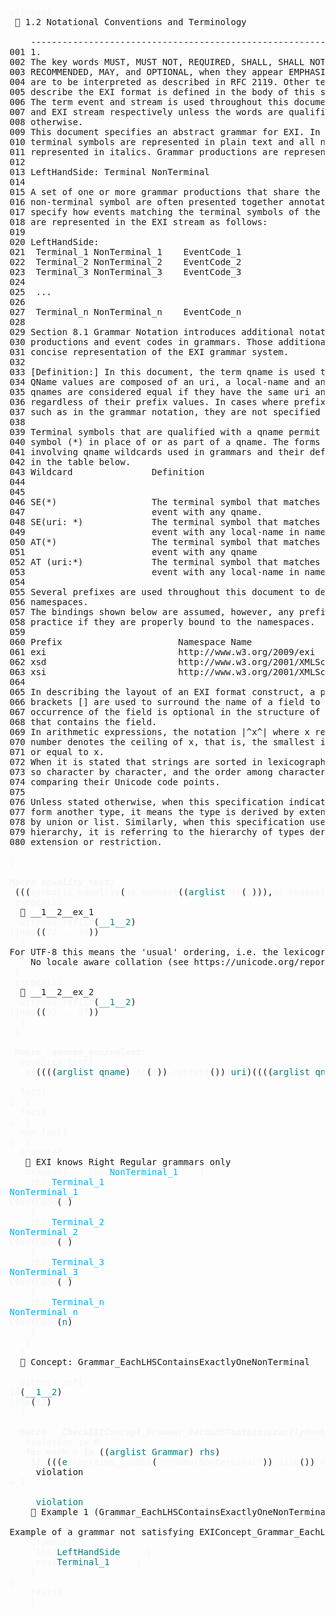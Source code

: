 <pre>
<span style="color: rgb(245,245,245);">witness{</span>
 📎 1.2 Notational Conventions and Terminology

    --------------------------------------------------------------------------------
001 1.
002 The key words MUST, MUST NOT, REQUIRED, SHALL, SHALL NOT, SHOULD, SHOULD NOT, 
003 RECOMMENDED, MAY, and OPTIONAL, when they appear EMPHASIZED in this document, 
004 are to be interpreted as described in RFC 2119. Other terminology used to 
005 describe the EXI format is defined in the body of this specification.
006 The term event and stream is used throughout this document to denote EXI event 
007 and EXI stream respectively unless the words are qualified differently to mean 
008 otherwise.
009 This document specifies an abstract grammar for EXI. In grammar notation, all 
010 terminal symbols are represented in plain text and all non-terminal symbols are 
011 represented in italics. Grammar productions are represented as follows:
012 
013 LeftHandSide: Terminal NonTerminal
014 
015 A set of one or more grammar productions that share the same left-hand side 
016 non-terminal symbol are often presented together annotated with event codes that 
017 specify how events matching the terminal symbols of the associated productions 
018 are represented in the EXI stream as follows:
019 
020 LeftHandSide:
021  Terminal_1 NonTerminal_1    EventCode_1
022  Terminal_2 NonTerminal_2    EventCode_2
023  Terminal_3 NonTerminal_3    EventCode_3
024 
025  ...
026 
027  Terminal_n NonTerminal_n    EventCode_n 
028 
029 Section 8.1 Grammar Notation introduces additional notations for describing 
030 productions and event codes in grammars. Those additional notations facilitate 
031 concise representation of the EXI grammar system.
032 
033 [Definition:] In this document, the term qname is used to denote a QName. 
034 QName values are composed of an uri, a local-name and an optional prefix. Two 
035 qnames are considered equal if they have the same uri and local-name, 
036 regardless of their prefix values. In cases where prefixes are not relevant, 
037 such as in the grammar notation, they are not specified by this document.
038 
039 Terminal symbols that are qualified with a qname permit the use of a wildcard 
040 symbol (*) in place of or as part of a qname. The forms of terminal symbols 
041 involving qname wildcards used in grammars and their definitions are described 
042 in the table below.
043 Wildcard               Definition
044 
045 
046 SE(*)                  The terminal symbol that matches a start element (SE)
047                        event with any qname.
048 SE(uri: *)             The terminal symbol that matches a start element (SE)
049                        event with any local-name in namespace uri.
050 AT(*)                  The terminal symbol that matches an attribute (AT)
051                        event with any qname
052 AT (uri:*)             The terminal symbol that matches an attribute (AT)
053                        event with any local-name in namespace uri.
054 
055 Several prefixes are used throughout this document to designate certain 
056 namespaces.
057 The bindings shown below are assumed, however, any prefixes can be used in 
058 practice if they are properly bound to the namespaces.
059 
060 Prefix                      Namespace Name
061 exi                         http://www.w3.org/2009/exi
062 xsd                         http://www.w3.org/2001/XMLSchema
063 xsi                         http://www.w3.org/2001/XMLSchema-instance
064 
065 In describing the layout of an EXI format construct, a pair of square 
066 brackets [] are used to surround the name of a field to denote that the 
067 occurrence of the field is optional in the structure of the part or component 
068 that contains the field.
069 In arithmetic expressions, the notation |^x^| where x represents a real 
070 number denotes the ceiling of x, that is, the smallest integer greater than 
071 or equal to x.
072 When it is stated that strings are sorted in lexicographical order, it is done 
073 so character by character, and the order among characters is determines by 
074 comparing their Unicode code points.
075 
076 Unless stated otherwise, when this specification indicates one type is derived 
077 form another type, it means the type is derived by extension or restriction, not
078 by union or list. Similarly, when this specification uses the term type 
079 hierarchy, it is referring to the hierarchy of types derived from another by 
080 extension or restriction.

<span style="color: rgb(245,245,245);">}</span>

<span style="color: rgb(245,245,245);"></span><span style="font-weight:bold;color: rgb(245,245,245);">Macro </span><span style="color: rgb(245,245,245);"></span><span style="font-style:italic;color: rgb(245,245,245);"></span><span style="font-weight:bold;font-style:italic;color: rgb(245,245,245);">equality_test:</span>
 (((<span style="color: rgb(245,245,245);">symbolic_equality</span>(<span style="color: rgb(245,245,245);">as_nodeset</span>((<span style="color:teal;">arglist</span><span style="color: rgb(245,245,245);">.</span><span style="color: rgb(245,245,245);">at</span>(<span style="color: rgb(245,245,245);">0</span>))),<span style="color: rgb(245,245,245);">as_nodeset</span>((<span style="color:teal;">arglist</span><span style="color: rgb(245,245,245);">.</span><span style="color: rgb(245,245,245);">at</span>(<span style="color: rgb(245,245,245);">1</span>))))<span style="color: rgb(245,245,245);">.</span><span style="color:teal;">diff</span>)<span style="color: rgb(245,245,245);">.</span><span style="color:teal;">equal</span>)<span style="color: rgb(245,245,245);">.</span><span style="color: rgb(245,245,245);">content</span>()) 
 <span style="color: rgb(245,245,245);">exegesis{</span>
  📎 __1__2__ex_1
  <span style="color: rgb(245,245,245);">witness_ref{</span><span style="color: rgb(245,245,245);">id</span>(<span style="color:teal;">__1__2</span>)
<span style="color: rgb(245,245,245);">lines</span>((<span style="color: rgb(245,245,245);">72</span><span style="color: rgb(245,245,245);"> .. </span><span style="color: rgb(245,245,245);">74</span>))
  <span style="color: rgb(245,245,245);">}</span>  
For UTF-8 this means the 'usual' ordering, i.e. the lexicographic order as induced by the '&lt;'-relation on bytes. 
    No locale aware collation (see https://unicode.org/reports/tr10/).
 <span style="color: rgb(245,245,245);">}</span>
 <span style="color: rgb(245,245,245);">exegesis{</span>
  📎 __1__2__ex_2
  <span style="color: rgb(245,245,245);">witness_ref{</span><span style="color: rgb(245,245,245);">id</span>(<span style="color:teal;">__1__2</span>)
<span style="color: rgb(245,245,245);">lines</span>((<span style="color: rgb(245,245,245);">33</span><span style="color: rgb(245,245,245);"> .. </span><span style="color: rgb(245,245,245);">37</span>))
  <span style="color: rgb(245,245,245);">}</span>  
 <span style="color: rgb(245,245,245);">}</span>
 
 <span style="color: rgb(245,245,245);"></span><span style="font-weight:bold;color: rgb(245,245,245);">Macro </span> <span style="color: rgb(245,245,245);"></span><span style="font-style:italic;color: rgb(245,245,245);"></span><span style="font-weight:bold;font-style:italic;color: rgb(245,245,245);">qnames_equivalent:</span>
  <span style="color: rgb(245,245,245);">equality_test{</span>
   <span style="color: rgb(245,245,245);">a{</span>((((<span style="color:teal;">arglist</span><span style="color: rgb(245,245,245);">.</span><span style="color:teal;">qname</span>)<span style="color: rgb(245,245,245);">.</span><span style="color: rgb(245,245,245);">at</span>(<span style="color: rgb(245,245,245);">0</span>))<span style="color: rgb(245,245,245);">.</span><span style="color: rgb(245,245,245);">content</span>())<span style="color: rgb(245,245,245);">.</span><span style="color:teal;">uri</span>)((((<span style="color:teal;">arglist</span><span style="color: rgb(245,245,245);">.</span><span style="color:teal;">qname</span>)<span style="color: rgb(245,245,245);">.</span><span style="color: rgb(245,245,245);">at</span>(<span style="color: rgb(245,245,245);">0</span>))<span style="color: rgb(245,245,245);">.</span><span style="color: rgb(245,245,245);">content</span>())<span style="color: rgb(245,245,245);">.</span><span style="color:teal;">local_name</span>)   <span style="color: rgb(245,245,245);">}</span>   <span style="color: rgb(245,245,245);">a{</span>((((<span style="color:teal;">arglist</span><span style="color: rgb(245,245,245);">.</span><span style="color:teal;">qname</span>)<span style="color: rgb(245,245,245);">.</span><span style="color: rgb(245,245,245);">at</span>(<span style="color: rgb(245,245,245);">1</span>))<span style="color: rgb(245,245,245);">.</span><span style="color: rgb(245,245,245);">content</span>())<span style="color: rgb(245,245,245);">.</span><span style="color:teal;">uri</span>)((((<span style="color:teal;">arglist</span><span style="color: rgb(245,245,245);">.</span><span style="color:teal;">qname</span>)<span style="color: rgb(245,245,245);">.</span><span style="color: rgb(245,245,245);">at</span>(<span style="color: rgb(245,245,245);">1</span>))<span style="color: rgb(245,245,245);">.</span><span style="color: rgb(245,245,245);">content</span>())<span style="color: rgb(245,245,245);">.</span><span style="color:teal;">local_name</span>)   <span style="color: rgb(245,245,245);">}</span>  <span style="color: rgb(245,245,245);">}</span>
  
  <span style="color: rgb(245,245,245);">fact{</span>
<span style="color: rgb(245,245,245);">1</span>  <span style="color: rgb(245,245,245);">}</span>
  <span style="color: rgb(245,245,245);">fact{</span>
<span style="color: rgb(245,245,245);">1</span>  <span style="color: rgb(245,245,245);">}</span>
  <span style="color: rgb(245,245,245);">non_fact{</span>
<span style="color: rgb(245,245,245);">0</span>  <span style="color: rgb(245,245,245);">}</span>
  <span style="color: rgb(245,245,245);">example{</span>
   📎 EXI knows Right Regular grammars only
   <span style="color: rgb(245,245,245);">Grammar{</span>    <span style="color: rgb(245,245,245);">lhs{</span><span style="color: rgb(0,175,255);">NonTerminal_1</span>    <span style="color: rgb(245,245,245);">}</span>    
    <span style="color: rgb(245,245,245);">rhs{</span><span style="color: rgb(0,175,255);">Terminal_1</span>
<span style="color: rgb(0,175,255);">NonTerminal_1</span>
<span style="color: rgb(245,245,245);">EventCode</span>(<span style="color: rgb(245,245,245);">1</span>)
    <span style="color: rgb(245,245,245);">}</span>    
    <span style="color: rgb(245,245,245);">rhs{</span><span style="color: rgb(0,175,255);">Terminal_2</span>
<span style="color: rgb(0,175,255);">NonTerminal_2</span>
<span style="color: rgb(245,245,245);">EventCode</span>(<span style="color: rgb(245,245,245);">2</span>)
    <span style="color: rgb(245,245,245);">}</span>    
    <span style="color: rgb(245,245,245);">rhs{</span><span style="color: rgb(0,175,255);">Terminal_3</span>
<span style="color: rgb(0,175,255);">NonTerminal_3</span>
<span style="color: rgb(245,245,245);">EventCode</span>(<span style="color: rgb(245,245,245);">3</span>)
    <span style="color: rgb(245,245,245);">}</span>    
    <span style="color: rgb(245,245,245);">rhs{</span><span style="color: rgb(0,175,255);">Terminal_n</span>
<span style="color: rgb(0,175,255);">NonTerminal_n</span>
<span style="color: rgb(245,245,245);">EventCode</span>(<span style="color:teal;">n</span>)
    <span style="color: rgb(245,245,245);">}</span>    
   <span style="color: rgb(245,245,245);">}</span>   
  <span style="color: rgb(245,245,245);">}</span>
  📎 Concept: Grammar_EachLHSContainsExactlyOneNonTerminal
  
  <span style="color: rgb(245,245,245);">witness_ref{</span>
<span style="color: rgb(245,245,245);">id</span>(<span style="color:teal;">__1__2</span>)
<span style="color: rgb(245,245,245);">line</span>(<span style="color: rgb(245,245,245);">13</span>)
  <span style="color: rgb(245,245,245);">}</span>
  
  <span style="color: rgb(245,245,245);"></span><span style="font-weight:bold;color: rgb(245,245,245);">Macro </span>  <span style="color: rgb(245,245,245);"></span><span style="font-style:italic;color: rgb(245,245,245);"></span><span style="font-weight:bold;font-style:italic;color: rgb(245,245,245);">CheckEXIConcept_Grammar_EachLHSContainsExactlyOneNonTerminal:</span>
   <span style="color: rgb(245,245,245);"></span><span style="font-style:italic;color: rgb(245,245,245);">violation </span><span style="color: rgb(245,245,245);"></span><span style="font-weight:bold;color: rgb(245,245,245);">:= </span><span style="color: rgb(245,245,245);">0</span><span style="color: rgb(245,245,245);"></span><span style="font-weight:bold;color: rgb(245,245,245);"></span>
   <span style="color: rgb(245,245,245);"></span><span style="font-weight:bold;color: rgb(245,245,245);">for each </span><span style="color: rgb(245,245,245);"></span><span style="font-style:italic;color: rgb(245,245,245);">e </span><span style="color: rgb(245,245,245);"></span><span style="font-weight:bold;color: rgb(245,245,245);">in </span>((<span style="color:teal;">arglist</span><span style="color: rgb(245,245,245);">.</span><span style="color:teal;">Grammar</span>)<span style="color: rgb(245,245,245);">.</span><span style="color:teal;">rhs</span>)<span style="color: rgb(245,245,245);"></span><span style="font-weight:bold;color: rgb(245,245,245);"></span>
    <span style="color: rgb(245,245,245);"></span><span style="font-weight:bold;color: rgb(245,245,245);">if </span>(((<span style="color:teal;">e</span><span style="color: rgb(245,245,245);">.</span><span style="color: rgb(245,245,245);">contains_symbol</span>(<span style="color: rgb(245,245,245);">&quot;GrammarNonterminal&quot;</span>))<span style="color: rgb(245,245,245);">.</span><span style="color: rgb(245,245,245);">size</span>())<span style="color: rgb(245,245,245);"> == </span><span style="color: rgb(245,245,245);">0</span>)<span style="color: rgb(245,245,245);"></span><span style="font-weight:bold;color: rgb(245,245,245);">:</span>
     violation
<span style="color: rgb(245,245,245);"></span><span style="font-weight:bold;color: rgb(245,245,245);">← </span><span style="color: rgb(245,245,245);">1</span><span style="color: rgb(245,245,245);"></span><span style="font-weight:bold;color: rgb(245,245,245);"></span>
     
    <span style="color: rgb(245,245,245);">!</span><span style="color:teal;">violation</span>    
    📎 Example 1 (Grammar_EachLHSContainsExactlyOneNonTerminal)
    
Example of a grammar not satisfying EXIConcept_Grammar_EachLHSContainsExactlyOneNonTerminal.    
    <span style="color: rgb(245,245,245);">Grammar{</span>
     <span style="color: rgb(245,245,245);">lhs{</span><span style="color:teal;">LeftHandSide</span>     <span style="color: rgb(245,245,245);">}</span>     
     <span style="color: rgb(245,245,245);">rhs{</span><span style="color:teal;">Terminal_1</span>     <span style="color: rgb(245,245,245);">}</span>     
    <span style="color: rgb(245,245,245);">}</span>
<span style="color: rgb(245,245,245);">0</span>    
    <span style="color: rgb(245,245,245);">tests{</span>
    <span style="color: rgb(245,245,245);">}</span>
    
</pre>


